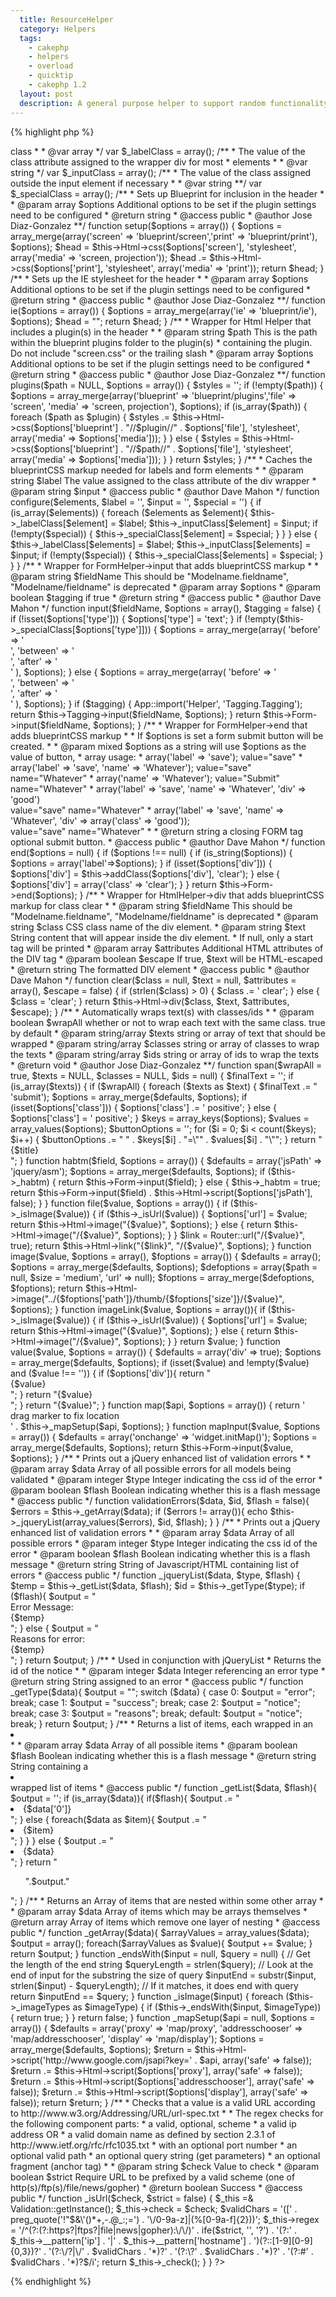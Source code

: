 ```yaml
---
  title: ResourceHelper
  category: Helpers
  tags:
    - cakephp
    - helpers
    - overload
    - quicktip
    - cakephp 1.2
  layout: post
  description: A general purpose helper to support random functionality that need not be in it's own helper. Has BlueprintCSS support, jQuert ASM HABTM, File displaying, jQuery Error displaying and Google Maps support.
---
```


{% highlight php %}
<?php
/**
 * ResourceHelper class file.
 * 
 * General Helper to support random functionality that need not be in it's own helper
 * Has BlueprintCSS support, jQuert ASM HABTM, File displaying, jQuery Error displaying
 * and Google Maps support
 * 
 * @author Jose Diaz-Gonzalez
 * @license	http://www.opensource.org/licenses/mit-license.php The MIT License
 * @link http://josediazgonzalez/code/resourcehelper/
 * @package app
 * @subpackage app.views.helpers
 * @version .2
 */
class ResourceHelper extends AppHelper {
/**
 * Array of helpers in use by the ResourceHelper
 *
 * @var array
 **/
	var $helpers = array('Form', 'Html');
/**
 * Types of images supported by the ResourceHelper::image() function
 *
 * @var array
 */
	var $_imageTypes = array('.jpg', '.jpeg', '.gif', '.bmp', '.png');

/**
 * Boolean containing whether ResourceHelper::habtm() has been invoked on
 * the form or not
 *
 * @var boolean
 */
	var $_habtm = false;

/**
 * The value of the class attribute assigned to the wrapper div for every
 * label in the format elementType => class 
 *
 * @var array
 */
	var $_labelClass = array();

/**
 * The value of the class attribute assigned to the wrapper div for most
 * elements
 *
 * @var string
 */
	var $_inputClass = array();
	
/**
 * The value of the class assigned outside the input element if necessary
 *
 * @var string
 **/
	var $_specialClass = array();

/**
 * Sets up Blueprint for inclusion in the header
 *
 * @param array $options Additional options to be set if the plugin settings need to be configured
 * @return string
 * @access public
 * @author Jose Diaz-Gonzalez
 **/
	function setup($options = array()) {
		$options = array_merge(array('screen' => 'blueprint/screen','print' => 'blueprint/print'), $options);
		$head = $this->Html->css($options['screen'], 'stylesheet', array('media' => 'screen, projection'));
		$head .= $this->Html->css($options['print'], 'stylesheet', array('media' => 'print'));
		return $head;
	}

/**
 * Sets up the IE stylesheet for the header
 *
 * @param array $options Additional options to be set if the plugin settings need to be configured
 * @return string
 * @access public
 * @author Jose Diaz-Gonzalez
 **/
	function ie($options = array()) {
		$options = array_merge(array('ie' => 'blueprint/ie'), $options);
		$head = "<!--[if IE]>";
		$head .= $this->Html->css($options['ie'], 'stylesheet', array('media' => 'screen'));
		$head .= "<![endif]-->";
		return $head;
	}

/**
 * Wrapper for Html Helper that includes a plugin(s) in the header
 *
 * @param string $path This is the path within the blueprint plugins folder to the plugin(s)
 * 						containing the plugin. Do not include "screen.css" or the trailing slash
 * @param array $options Additional options to be set if the plugin settings need to be configured
 * @return string
 * @access public
 * @author Jose Diaz-Gonzalez
 **/
	function plugins($path = NULL, $options = array()) {
		$styles = '';
		if (!empty($path)) {
			$options = array_merge(array('blueprint' => 'blueprint/plugins','file' => 'screen', 'media' => 'screen, projection'), $options);
			if (is_array($path)) {
				foreach ($path as $plugin) {
					$styles .= $this->Html->css($options['blueprint'] . "//$plugin//" . $options['file'], 'stylesheet', array('media' => $options['media']));
				}
			} else {
				$styles = $this->Html->css($options['blueprint'] . "//$path//" . $options['file'], 'stylesheet', array('media' => $options['media']));
			}
		}
		return $styles;
	}

/**
 * Caches the blueprintCSS markup needed for labels and form elements
 *
 * @param string $label The value assigned to the class attribute of the div wrapper
 * @param string $input
 * @access public
 * @author Dave Mahon
 */
	function configure($elements, $label = '', $input = '', $special = '') {
		if (is_array($elements)) {
			foreach ($elements as $element){
				$this->_labelClass[$element] = $label;
				$this->_inputClass[$element] = $input;
				if (!empty($special)) {
					$this->_specialClass[$element] = $special;
				}
			}
		} else {
			$this->_labelClass[$elements] = $label;
			$this->_inputClass[$elements] = $input;
			if (!empty($special)) {
				$this->_specialClass[$elements] = $special;
			}
		}
	}

/**
 * Wrapper for FormHelper->input that adds blueprintCSS markup
 *
 * @param string $fieldName This should be "Modelname.fieldname", "Modelname/fieldname" is deprecated
 * @param array $options
 * @param boolean $tagging if true
 * @return string
 * @access public
 * @author Dave Mahon
 */
	function input($fieldName, $options = array(), $tagging = false) {
		if (!isset($options['type'])) {
			$options['type'] = 'text';
		}

		if (!empty($this->_specialClass[$options['type']])) {
			$options = array_merge(array(
				'before' => '<div class="' . $this->_labelClass[$options['type']] . '">',
				'between' => '</div><div class="' . $this->_specialClass[$options['type']] . '"><div class="' . $this->_inputClass[$options['type']] . '">',
				'after' => '</div></div>'
				), $options);
		} else {
			$options = array_merge(array(
				'before' => '<div class="' . $this->_labelClass[$options['type']] . '">',
				'between' => '</div><div class="' . $this->_inputClass[$options['type']] . '">',
				'after' => '</div>'
				), $options);
		}
		if ($tagging) {
			App::import('Helper', 'Tagging.Tagging');
			return $this->Tagging->input($fieldName, $options);
		}
		return $this->Form->input($fieldName, $options);
	}

/**
 * Wrapper for FormHelper->end that adds blueprintCSS markup
 *
 * If $options is set a form submit button will be created.
 *
 * @param mixed $options as a string will use $options as the value of button,
 * 						array usage:
 * 							array('label' => 'save'); value="save"
 * 							array('label' => 'save', 'name' => 'Whatever'); value="save" name="Whatever"
 * 							array('name' => 'Whatever'); value="Submit" name="Whatever"
 * 							array('label' => 'save', 'name' => 'Whatever', 'div' => 'good') <div class="good"> value="save" name="Whatever"
 * 							array('label' => 'save', 'name' => 'Whatever', 'div' => array('class' => 'good')); <div class="good"> value="save" name="Whatever"
 *
 * @return string a closing FORM tag optional submit button.
 * @access public
 * @author Dave Mahon
 */
	function end($options = null) {
		if ($options !== null) {
			if (is_string($options)) {
				$options = array('label'=>$options);
			}
			if (isset($options['div'])) {
				$options['div'] = $this->addClass($options['div'], 'clear');
			} else {
				$options['div'] = array('class' => 'clear');
			}
		}
		return $this->Form->end($options);
	}

/**
 * Wrapper for HtmlHelper->div that adds blueprintCSS markup for class clear
 *
 * @param string $fieldName This should be "Modelname.fieldname", "Modelname/fieldname" is deprecated
 * @param string $class CSS class name of the div element.
 * @param string $text String content that will appear inside the div element.
 * 						If null, only a start tag will be printed
 * @param array $attributes Additional HTML attributes of the DIV tag
 * @param boolean $escape If true, $text will be HTML-escaped
 * @return string The formatted DIV element
 * @access public
 * @author Dave Mahon
 */
	function clear($class = null, $text = null, $attributes = array(), $escape = false) {
		if (strlen($class) > 0) {
			$class .= ' clear';
		} else {
			$class = 'clear';
		}
		return $this->Html->div($class, $text, $attributes, $escape);
	}

/**
 * Automatically wraps text(s) with classes/ids
 *
 * @param boolean $wrapAll whether or not to wrap each text with the same class. true by default
 * @param string/array $texts string or array of text that should be wrapped
 * @param string/array $classes string or array of classes to wrap the texts
 * @param string/array $ids string or array of ids to wrap the texts
 * @return void
 * @author Jose Diaz-Gonzalez
 **/
	function span($wrapAll = true, $texts = NULL, $classes = NULL, $ids = null) {
		$finalText = '';
		if (is_array($texts)) {
			if ($wrapAll) {
				foreach ($texts as $text) {
					$finalText .= "<div";
					if (isset($ids)) {
						$finalText .= " id=\"$ids\"";
					}
					if (isset($classes)) {
						$finalText .= " class=\"$classes\"";
					}
					$finalText .= ">$text</div>";
				}
			} else {
				$i = 0;
				foreach($texts as $text) {
					$finalText .= "<div";
					if (isset($ids)) {
						$finalText .= " id=\"" . $ids[$i] . "\"";
					}
					if (isset($classes)) {
						$finalText .= " class=\"" . $classes[$i] . "\"";
					}
					$finalText .= ">$text</div>";
				}
			}
		} else {
			$finalText .= "<div";
			if (isset($ids)) {
				$finalText .= " id=\"" . $ids[$i] . "\"";
			}
			if (isset($classes)) {
				$finalText .= " class=\"" . $classes[$i] . "\"";
			}
			$finalText .= ">$text</div>";
		}
		return $finalText;
	}

	function submit($title = 'Submit', $options = array()) {
		$defaults = array('type' => 'submit');
		$options = array_merge($defaults, $options);
		if (isset($options['class'])) {
			$options['class'] .= ' positive';
		} else {
			$options['class'] = ' positive';
		}

		$keys = array_keys($options);
		$values = array_values($options);

		$buttonOptions = '';
		for ($i = 0; $i < count($keys); $i++) {
			$buttonOptions .= " " . $keys[$i] . "=\"" . $values[$i] . "\"";
		}

		return "<div class=\"button\"><button{$buttonOptions}>{$title}</button></div>";
	}

	function habtm($field, $options = array()) {
		$defaults = array('jsPath' => 'jquery/asm');
		$options = array_merge($defaults, $options);

		if ($this->_habtm) {
			return $this->Form->input($field);
		} else {
			$this->_habtm = true;
			return $this->Form->input($field) . $this->Html->script($options['jsPath'], false);
		}
	}

	function file($value, $options = array()) {
		if ($this->_isImage($value)) {
			if ($this->_isUrl($value)) {
				$options['url'] = $value;
				return $this->Html->image("{$value}", $options);
			} else {
				return $this->Html->image("/{$value}", $options);
			}
		}
		$link = Router::url("/{$value}", true);
		return $this->Html->link("{$link}", "/{$value}", $options);
	}

	function image($value, $options = array(), $foptions = array()) {
		$defaults = array();
		$options = array_merge($defaults, $options);
		$defoptions = array($path = null, $size = 'medium', 'url' => null);
		$foptions = array_merge($defoptions, $foptions);

		return $this->Html->image("../{$foptions['path']}/thumb/{$foptions['size']}/{$value}", $options);
	}

	function imageLink($value, $options = array()){
		if ($this->_isImage($value)) {
			if ($this->_isUrl($value)) {
				$options['url'] = $value;
				return $this->Html->image("{$value}", $options);
			} else {
				return $this->Html->image("/{$value}", $options);
			}
		}
		return $value;
	}

	function value($value, $options = array()) {
		$defaults = array('div' => true);
		$options = array_merge($defaults, $options);
		if (isset($value) and !empty($value) and ($value !== '')) {
			if ($options['div']){
				return "<div>{$value}</div>";
			}
			return "{$value}<br />";
		}
		return "{$value}";
	}

	function map($api, $options = array()) {
		return 
			'<div id="map_container">
				<div id="big_spinner" style="display:none"></div>
				<div id="map"></div>
				<div id="map_tooltip">
					drag marker to fix location
				</div>
			</div>' . $this->_mapSetup($api, $options);
	}

	function mapInput($value, $options = array()) {
		$defaults = array('onchange' => 'widget.initMap()');
		$options = array_merge($defaults, $options);
		return $this->Form->input($value, $options);
	}

/**
* Prints out a jQuery enhanced list of validation errors
* 
* @param array $data Array of all possible errors for all models being validated
* @param integer $type Integer indicating the css id of the error
* @param boolean $flash Boolean indicating whether this is a flash message
* @access public
*/
	function validationErrors($data, $id, $flash = false){
		$errors = $this->_getArray($data);
		if ($errors != array()){
			echo $this->_jqueryList(array_values($errors), $id, $flash);
		}
	}

/**
* Prints out a jQuery enhanced list of validation errors
* 
* @param array $data Array of all possible errors
* @param integer $type Integer indicating the css id of the error
* @param boolean $flash Boolean indicating whether this is a flash message
* @return string String of Javascript/HTML containing list of errors
* @access public
*/
	function _jqueryList($data, $type, $flash) {
		$temp = $this->_getList($data, $flash);
		$id = $this->_getType($type);
		if ($flash){
			$output = "<div id=\"". $id ."\" class=\"flash\"style=\"display: none\">Error Message:<br />{$temp}</div>
				<script type=\"text/javascript\">
					jQuery(document).ready(function() {
						$ (\".flash\").fadeIn(\"slow\");
					});
				</script>";
		} else {
			$output = "<div id=\"". $id ."\" class=\"flash\"style=\"display: none\">Reasons for error:<br />{$temp}</div>
				<script type=\"text/javascript\">
					jQuery(document).ready(function() {
						$ (\".flash\").fadeIn(\"slow\");
					});
				</script>";
		}

		return $output;
	}

/**
* Used in conjunction with jQueryList
* Returns the id of the notice
* 
* @param integer $data Integer referencing an error type
* @return string String assigned to an error
* @access public
*/
	function _getType($data){
		$output = "";
		switch ($data) {
			case 0:
				$output = "error";
				break;
			case 1:
				$output = "success";
				break;
			case 2:
				$output = "notice";
				break;
			case 3:
				$output = "reasons";
				break;
			default:
				$output = "notice";
				break;
		}
		return $output;
	}

/**
* Returns a list of items, each wrapped in an <li></li>
* 
* @param array $data Array of all possible items
* @param boolean $flash Boolean indicating whether this is a flash message
* @return string String containing a <li></li> wrapped list of items
* @access public
*/
	function _getList($data, $flash){
		$output = '';
		if (is_array($data)){
			if($flash){
				$output .= "<li>{$data['0']}</li>";
			} else {
				foreach($data as $item){
					$output .= "<li>{$item}</li>";
				}
			}
		}
		else {
			$output .= "<li>{$data}</li>";
		}
		return "<ul>".$output."</ul>";
	}

/**
* Returns an Array of items that are nested within some other array
* 
* @param array $data Array of items which may be arrays themselves
* @return array Array of items which remove one layer of nesting
* @access public
*/
	function _getArray($data){
		$arrayValues = array_values($data);
		$output = array();
		foreach($arrayValues as $value){
			$output += $value;
		}
		return $output;
	}

	function _endsWith($input = null, $query = null) {
		// Get the length of the end string
		$queryLength = strlen($query);
		// Look at the end of input for the substring the size of query
		$inputEnd = substr($input, strlen($input) - $queryLength);
		// If it matches, it does end with query
	    return $inputEnd == $query;
	}

	function _isImage($input) {
		foreach ($this->_imageTypes as $imageType) {
			if ($this->_endsWith($input, $imageType)) {
				return true;
			}
		}
		return false;
	}

	function _mapSetup($api = null, $options = array()) {
		$defaults = array('proxy' => 'map/proxy', 'addresschooser' => 'map/addresschooser', 'display' => 'map/display');
		$options = array_merge($defaults, $options);
		$return = $this->Html->script('http://www.google.com/jsapi?key=' . $api, array('safe' => false));
		$return .= $this->Html->script($options['proxy'], array('safe' => false));
		$return .= $this->Html->script($options['addresschooser'], array('safe' => false));
		$return .= $this->Html->script($options['display'], array('safe' => false));
		return $return;
	}

/**
 * Checks that a value is a valid URL according to http://www.w3.org/Addressing/URL/url-spec.txt
 *
 * The regex checks for the following component parts:
 * 	a valid, optional, scheme
 * 		a valid ip address OR
 * 		a valid domain name as defined by section 2.3.1 of http://www.ietf.org/rfc/rfc1035.txt
 *	  with an optional port number
 *	an optional valid path
 *	an optional query string (get parameters)
 *	an optional fragment (anchor tag)
 *
 * @param string $check Value to check
 * @param boolean $strict Require URL to be prefixed by a valid scheme (one of http(s)/ftp(s)/file/news/gopher)
 * @return boolean Success
 * @access public
 */
	function _isUrl($check, $strict = false) {
		$_this =& Validation::getInstance();
		$_this->check = $check;
		$validChars = '([' . preg_quote('!"$&\'()*+,-.@_:;=') . '\/0-9a-z]|(%[0-9a-f]{2}))';
		$_this->regex = '/^(?:(?:https?|ftps?|file|news|gopher):\/\/)' . ife($strict, '', '?') .
			'(?:' . $_this->__pattern['ip'] . '|' . $_this->__pattern['hostname'] . ')(?::[1-9][0-9]{0,3})?' .
			'(?:\/?|\/' . $validChars . '*)?' .
			'(?:\?' . $validChars . '*)?' .
			'(?:#' . $validChars . '*)?$/i';
		return $_this->_check();
	}
}
?>
{% endhighlight %}
